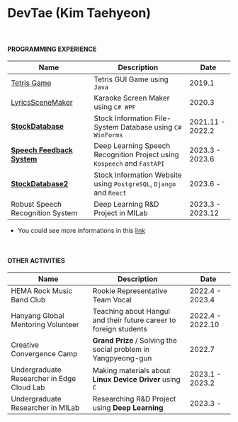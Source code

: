 DevTae (Kim Taehyeon)
=====

<br/>

#### PROGRAMMING EXPERIENCE

| Name | Description | Date |
-------|-------------|-------
| [Tetris Game](https://github.com/DevTae/TetriStyle) | Tetris GUI Game using `Java` | 2019.1 |
| [LyricsSceneMaker](https://github.com/DevTae/LyricsSceneMaker) | Karaoke Screen Maker using `C# WPF` | 2020.3 |
| [**StockDatabase**](https://github.com/DevTae/StockDatabasePreview) | Stock Information File-System Database using `C# WinForms` | 2021.11 - 2022.2 |
| [**Speech Feedback System**](https://github.com/DevTae/SpeechFeedback) | Deep Learning Speech Recognition Project using `Kospeech` and `FastAPI` | 2023.3 - 2023.6 |
| [**StockDatabase2**](https://github.com/DevTae/StockDatabase2) | Stock Information Website using `PostgreSQL`, `Django` and `React` | 2023.6 - |
| Robust Speech Recognition System | Deep Learning R&D Project in MILab | 2023.3 - 2023.12 |

  - You could see more informations in this [link](https://github.com/DevTae/DevTae/blob/main/PROJECTS.md)

<br/>

#### OTHER ACTIVITIES

| Name | Description | Date |
-------|-------------|-------
| HEMA Rock Music Band Club | Rookie Representative Team Vocal | 2022.4 - 2023.4 |
| Hanyang Global Mentoring Volunteer | Teaching about Hangul and their future career to foreign students  | 2022.4 - 2022.10 |
| Creative Convergence Camp | **Grand Prize** / Solving the social problem in Yangpyeong-gun | 2022.7 |
| Undergraduate Researcher in Edge Cloud Lab | Making materials about **Linux Device Driver** using `C` | 2023.1 - 2023.2 |
| Undergraduate Researcher in MILab | Researching R&D Project using **Deep Learning** | 2023.3 - |
